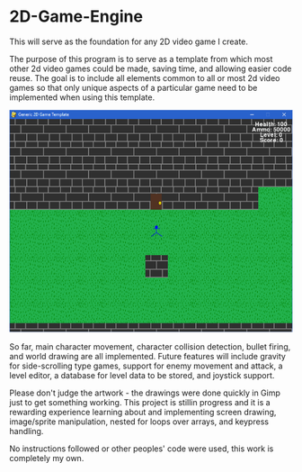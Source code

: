 # 2D-Game-Engine
This will serve as the foundation for any 2D video game I create.

The purpose of this program is to serve as a template from which most other 2d video games could be made, saving time, and allowing easier code reuse. The goal is to include all elements common to all or most 2d video games so that only unique aspects of a particular game need to be implemented when using this template.

![Screenshot](/Screenshot.png?raw=true "Screenshot")

So far, main character movement, character collision detection, bullet firing, and world drawing are all implemented. Future features will include gravity for side-scrolling type games, support for enemy movement and attack, a level editor, a database for level data to be stored, and joystick support.

Please don't judge the artwork - the drawings were done quickly in Gimp just to get something working. This project is stillin progress and it is a rewarding experience learning about and implementing screen drawing, image/sprite manipulation, nested for loops over arrays, and keypress handling.

No instructions followed or other peoples' code were used, this work is completely my own.
